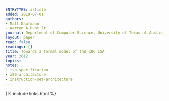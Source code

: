 ```yaml
---
ENTRYTYPE: article
added: 2019-07-01
authors:
- Matt Kaufmann
- Warren A Hunt Jr
journal: Department of Computer Science, University of Texas at Austin, Tech. Rep. TR-12-07
layout: paper
read: false
readings: []
title: Towards a formal model of the x86 ISA
year: 2012
topics:
notes:
- isa-specification
- x86-architecture
- instruction-set-architecture
---
```


{% include links.html %}
